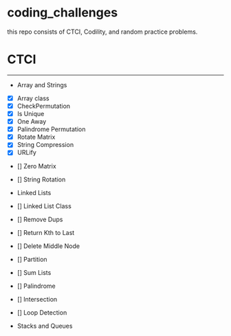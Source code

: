 # coding_challenges

this repo consists of CTCI, Codility, and random practice problems.

# CTCI

---

- Array and Strings

- [x] Array class
- [x] CheckPermutation
- [x] Is Unique
- [x] One Away
- [x] Palindrome Permutation
- [x] Rotate Matrix
- [x] String Compression
- [x] URLify
- [] Zero Matrix
- [] String Rotation

- Linked Lists

- [] Linked List Class
- [] Remove Dups
- [] Return Kth to Last
- [] Delete Middle Node
- [] Partition
- [] Sum Lists
- [] Palindrome
- [] Intersection
- [] Loop Detection

- Stacks and Queues
